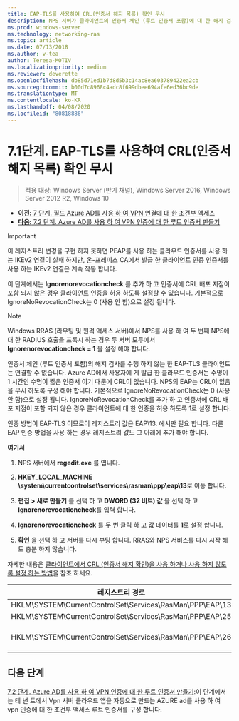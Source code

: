 ```yaml
---
title: EAP-TLS를 사용하여 CRL(인증서 해지 목록) 확인 무시
description: NPS 서버가 클라이언트의 인증서 체인 (루트 인증서 포함)에 대 한 해지 검사를 완료 하 고 인증서가 해지 되었는지 확인 하지 않는 한 EAP-TLS 클라이언트는 연결할 수 없습니다.
ms.prod: windows-server
ms.technology: networking-ras
ms.topic: article
ms.date: 07/13/2018
ms.author: v-tea
author: Teresa-MOTIV
ms.localizationpriority: medium
ms.reviewer: deverette
ms.openlocfilehash: db85d71ed1b7d8d5b3c14ac8ea603789422ea2cb
ms.sourcegitcommit: b00d7c8968c4adc8f699dbee694afe6ed36bc9de
ms.translationtype: MT
ms.contentlocale: ko-KR
ms.lasthandoff: 04/08/2020
ms.locfileid: "80818886"
---
```

# <a name="step-71-configure-eap-tls-to-ignore-certificate-revocation-list-crl-checking"></a>7\.1단계. EAP-TLS를 사용하여 CRL(인증서 해지 목록) 확인 무시

>적용 대상: Windows Server (반기 채널), Windows Server 2016, Windows Server 2012 R2, Windows 10

- [**이전:** 7 단계. 필드 Azure AD를 사용 하 여 VPN 연결에 대 한 조건부 액세스](ad-ca-vpn-connectivity-windows10.md)
- [**다음:** 7.2 단계. Azure AD를 사용 하 여 VPN 인증에 대 한 루트 인증서 만들기](vpn-create-root-cert-for-vpn-auth-azure-ad.md)

>[!IMPORTANT]
>이 레지스트리 변경을 구현 하지 못하면 PEAP를 사용 하는 클라우드 인증서를 사용 하는 IKEv2 연결이 실패 하지만, 온-프레미스 CA에서 발급 한 클라이언트 인증 인증서를 사용 하는 IKEv2 연결은 계속 작동 합니다.

이 단계에서는 **Ignorenorevocationcheck** 를 추가 하 고 인증서에 CRL 배포 지점이 포함 되지 않은 경우 클라이언트 인증을 허용 하도록 설정할 수 있습니다. 기본적으로 IgnoreNoRevocationCheck는 0 (사용 안 함)으로 설정 됩니다.

>[!NOTE]
>Windows RRAS (라우팅 및 원격 액세스 서버)에서 NPS를 사용 하 여 두 번째 NPS에 대 한 RADIUS 호출을 프록시 하는 경우 두 서버 모두에서 **Ignorenorevocationcheck = 1** 을 설정 해야 합니다.

인증서 체인 (루트 인증서 포함)의 해지 검사를 수행 하지 않는 한 EAP-TLS 클라이언트는 연결할 수 없습니다. Azure AD에서 사용자에 게 발급 한 클라우드 인증서는 수명이 1 시간인 수명이 짧은 인증서 이기 때문에 CRL이 없습니다. NPS의 EAP는 CRL이 없음을 무시 하도록 구성 해야 합니다. 기본적으로 IgnoreNoRevocationCheck는 0 (사용 안 함)으로 설정 됩니다. IgnoreNoRevocationCheck를 추가 하 고 인증서에 CRL 배포 지점이 포함 되지 않은 경우 클라이언트에 대 한 인증을 허용 하도록 1로 설정 합니다. 

인증 방법이 EAP-TLS 이므로이 레지스트리 값은 EAP\13. 에서만 필요 합니다. 다른 EAP 인증 방법을 사용 하는 경우 레지스트리 값도 그 아래에 추가 해야 합니다. 

**여기서**

1. NPS 서버에서 **regedit.exe** 를 엽니다.

2. **HKEY_LOCAL_MACHINE \system\currentcontrolset\services\rasman\ppp\eap\13**로 이동 합니다.

3. **편집 > 새로 만들기** 를 선택 하 고 **DWORD (32 비트) 값** 을 선택 하 고 **Ignorenorevocationcheck**를 입력 합니다.

4. **Ignorenorevocationcheck** 를 두 번 클릭 하 고 값 데이터를 **1**로 설정 합니다.

5. **확인** 을 선택 하 고 서버를 다시 부팅 합니다. RRAS와 NPS 서비스를 다시 시작 해도 충분 하지 않습니다.

자세한 내용은 [클라이언트에서 CRL (인증서 해지 확인)을 사용 하거나 사용 하지 않도록 설정 하는 방법](https://technet.microsoft.com/library/bb680540.aspx)을 참조 하세요.


|레지스트리 경로  |EAP 확장  |
|---------|---------|
|HKLM\SYSTEM\CurrentControlSet\Services\RasMan\PPP\EAP\13     |EAP-TLS         |
|HKLM\SYSTEM\CurrentControlSet\Services\RasMan\PPP\EAP\25     |PEAP         |
|HKLM\SYSTEM\CurrentControlSet\Services\RasMan\PPP\EAP\26     |EAP-MSCHAP v2         |

## <a name="next-steps"></a>다음 단계

[7.2 단계. Azure AD를 사용 하 여 VPN 인증에 대 한 루트 인증서 만들기](vpn-create-root-cert-for-vpn-auth-azure-ad.md):이 단계에서는 테 넌 트에서 Vpn 서버 클라우드 앱을 자동으로 만드는 AZURE ad를 사용 하 여 vpn 인증에 대 한 조건부 액세스 루트 인증서를 구성 합니다.

